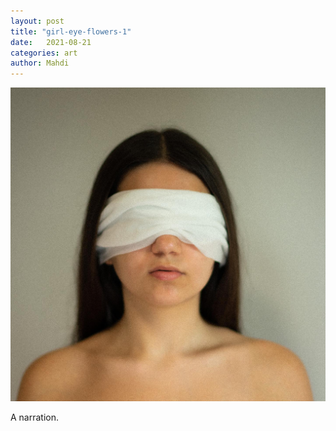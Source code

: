 ```yaml
---
layout: post
title: "girl-eye-flowers-1"
date:   2021-08-21
categories: art
author: Mahdi
---
```


![girl-eye-flowers-1](/img/arts/girl-eye-flowers-1.jpg)

<span class='image-details'>
A narration.
</span>
